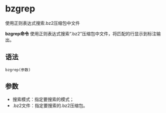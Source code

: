 # bzgrep

使用正则表达式搜索.bz2压缩包中文件


**bzgrep命令** 使用正则表达式搜索“.bz2”压缩包中文件，将匹配的行显示到标注输出。

##  语法

```
bzgrep(参数)
```

##  参数

*   搜索模式：指定要搜索的模式；
*   .bz2文件：指定要搜索的.bz2压缩包。


